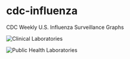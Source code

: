 # cdc-influenza
CDC Weekly U.S. Influenza Surveillance Graphs

![Clinical Laboratories](https://www.cdc.gov/flu/weekly/WeeklyArchives2022-2023/images/WHONPHL41_small.gif?raw=true)

![Public Health Laboratories](https://www.cdc.gov/flu/weekly/weeklyarchives2022-2023/images/WHOPHL41_small.gif?raw=true)
        